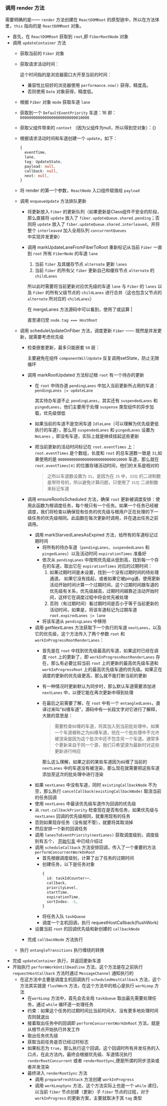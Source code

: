 ### 调用 render 方法
需要明确的是—— `render` 方法创建在 `ReactDOMRoot` 的原型链中，所以在方法体里，`this` 指向的是 `ReactDOMRoot` 对象。
- 首先，在 `ReactDOMRoot` 获取到 `root`,即 `FiberRootNode` 对象
- 调用 `updateContainer` 方法
  - 获取当前的 `Fiber` 对象
  - 获取请求活动时间：

    这个时间指的是浏览器窗口大开至当前的时间：
    - 兼容性比较好的浏览器使用 `performance.now()` 获得，精度高。
    - 否则使用 `Date` 对象获得，精度低。
  - 根据 `Fiber` 对象 `mode` 获取车道 `lane`
  - 获取到一个 `DefaultEventPriority` 车道：16 即：`0000000000000000000000000010000`
  - 获取父组件带来的 `context` （因为父组件为null，所以得到空对象）：{}
  - 根据请求活动时间和车道创建一个 `update`，如下：
    ``` TypeScript
    {
      eventTime,
      lane,
      tag: UpdateState,
      payload: null,
      callback: null,
      next: null,
    }
    ```
  - 将 render 的第一个参数，`ReactNode` 入口组件赋值给 `payload`
  - 调用 `enqueueUpdate` 方法排队更新
    - 将更新放入 `Fiber` 的更新队列（如果更新是Class组件不安全的阶段，那么直接将 `update` 放入了 `fiber.updateQueue.shared.pending`；否则将 `update` 放入了 `fiber.updateQueue.shared.interleaved`，并将整个 `interleaved` 加入全局队列 `concurrentQueues` 中实现并发更新）
    - 调用 markUpdateLaneFromFiberToRoot 重新标记从当前 `Fiber` 一直到 `root` 所有 `FiberNode` 的车道 `lane`
      1. 当前 `fiber` 及其缓存节点 `alternate` 更新 `lanes`
      2. 当前 `fiber` 的所有父 `fiber` 更新自己和缓存节点  `alternate` 的 `childLanes`

      所以此时需要将当前更新对应优先级的车道 `lane` 与 `Fiber` 的 `lanes` 以及 `Fiber` 的所有父级节点的 `childLanes` 进行合并（这也包含父节点的 `alternate` 所对应的 `childLanes`）
      
      在 mergeLanes 方法源码中可以看到，使用了或运算 |

      直至递归至 `node.tag === HostRoot`
  - 调用 scheduleUpdateOnFiber 方法，调度更新 `Fiber` —— 既然是并发更新，就需要考虑优先级
    - 检查嵌套更新，最多只能嵌套 `50` 层：
 
      主要避免在组件 `componentWillUpdate` 反复调用setState，防止无限循环
    - 调用 markRootUpdated 方法标记根 `root` 有一个待办的更新
      - 在 `root` 中待办道 `pendingLanes` 中加入当前更新所占用的车道：`pendingLanes |= updateLane`
        
        其实待办车道不止 `pendingLanes`，其实还有 `suspendedLanes` 和 `pingedLanes`，他们主要用于处理 `suspense` 类型组件的异步加载，优先级很低
      - 如果当前的车道不是空闲车道 `IdleLane`（可以理解为优先级更低执行的车道），那么将 `suspendedLanes` 和 `pingedLanes` 设置为 `NoLanes` ，即没有车道，实际上就是继续挂起这些更新
      - 把当前更新的活动时间标记在 `root.eventTimes` 上：`root.eventTimes` 是个数组，长度和 `root` 的总车道数一致是 `31`,如果使用的是 `0000000000000000000000000010000` 车道，那么就在 `root.eventTimes[4]` 的位置存储活动时间，他们的关系是相对的
        > 之所以车道数设置为 `31`，是因为在 `JS` 中，`32位` 的二进制数是带符号的，所以避免计算问题，只使用了 `31位` 二进制数来标记车道
    - 调用 ensureRootIsScheduled 方法，确保 `root` 更新被调度安排：使用此函数为根调度任务，每个根只有一个任务。如果一个任务已经被调度，我们将检查以确保现有任务的优先级与根用户正在处理的下一级任务的优先级相同。此函数在每次更新时调用，并在退出任务之前调用。
      - 调用 markStarvedLanesAsExpired 方法，给所有的车道标记过期时间
        - 将所有的待办车道（`pendingLanes`、`suspendedLanes` 和 `pingedLanes`）以及活动时间 `expirationTimes` 准备好
        - 依次从 `pendingLanes` 中按照优先级从低到高，找到每一个存在的车道，取出它在 `expirationTimes` 对应的过期时间：
          1. 如果过期时间是未设置，找到一个没有过期时间的待处理通道。 如果它没有挂起，或者如果它被ping通，使用更新活动开始时间计算一个过期时间，这个过期时间跟车道的优先级有关系，优先级越高，过期时间越靠近活动开始时间，这样它在调度过程中将会优先被处理
          2. 否则（有过期时间）看过期时间是否小于等于当前更新的活动时间，如果是，将该车道标记为过期车道 `root.expiredLanes |= lane`
        - 将该车道从 `pendingLanes` 中移除
      - 调用 getNextLanes 方法获取下一个执行的车道 `nextLanes`，以及它的优先级，这个方法传入了两个参数 `root` 和 `workInProgressRootRenderLanes`：
        - 首先是在 `root` 中找到优先级最高的车道，如果这时已经在调度 `root` 上的更新了，即 `workInProgressRootRenderLanes` 存在，那么有必要比较当前 `root` 上的更新的最高优先级车道和 `workInProgressRoot` 上的最高优先级车道的优先级。如果正在调度的更新的优先级更高，那么就不能打断当前的更新
        - 有一种情况时更新默认为同步时，那么默认车道需要添加进 `nextLanes` 中，以便它能在再次更新中得到处理
        - 在最后之前需要了解，在 `root` 中有一个 `entangledLanes`，直译过来叫“纠缠车道”，源码中有一长段文字对它进行了解释，大致的意思是：
          > 需要检查纠缠的车道，将其加入到当前批处理中。如果一个车道被称之为纠缠车道，他在一个批处理中不允许被渲染是因为这个批次中还不包含另一个车道。通常多个更新来自于同一个源，我们只希望源为最新时对这些更新进行响应

          那么这么理解，如果之前的某些车道因为纠缠了当前的 `nextLanes` 中的车道没有被渲染，那么现在就需要把这些车道添加至这次的批处理中进行渲染
      - 如果 `nextLanes` 中没有车道，同时 `existingCallbackNode` 不为空，那么执行 `cancelCallback(existingCallbackNode)` 取消当前的任务回调
      - 使用 `nextLanes` 中最该优先级车道作为回调的优先级
      - 从 `root.callbackPriority` 检查现在是否有任务，如果优先级与 `nextLanes` 回调的优先级相同，就重用现有的任务
      - 否则如果现存任务（没有就不管），就要将其取消掉
      - 然后安排一个新的回调任务
      - 调用 `lanesToEventPriority(nextLanes)` 获取调度级别，调度级别有五个， [开始引言](https://github.com/MrArky/ReactSourceCode/blob/main/%E5%AD%A6%E4%B9%A0%E6%89%8B%E5%86%8C/%E5%BC%80%E5%A7%8B.md#%E5%BC%95%E8%A8%80) 中已经介绍过
      - 调用 `scheduleCallback` 方法安排回调，传入了一个重要的方法 `performConcurrentWorkOnRoot`
        - 首先根据调度级别，计算了出了任务的过期时间
        - 创建任务，以下是任务对象
          ``` TypeScript
          {
            id: taskIdCounter++,
            callback,
            priorityLevel,
            startTime,
            expirationTime,
            sortIndex: -1,
          }
          ```
        - 将任务入队 `taskQueue`
        - 调度一个主机回调，执行 requestHostCallback(flushWork)
      - 设置当前 `root` 的回调优先级和新创建的 `callbackNode`
    - 完成 `callbackNode` 方法执行
  - 执行 `entangleTransitions` 执行缠绕的转换
- 完成 `updateContainer` 执行，并返回更新车道
- 开始执行 `performWorkUntilDeadline` 方法，这个方法是在之前执行 `requestHostCallback` 方法时通过 `MessageChannel` 通知执行的
  - 在这方法中主要是调度主机回调执行 `scheduledHostCallback` 方法，这个方法其实就是 `flushWork` 方法，在这个方法中的核心是执行 `workLoop` 方法
    - 在`workLoop` 方法中，首先会去全局 `taskQueue` 取出最先需要处理任务，通过 `while` 循环逐一处理任务
    - 约束：如果这个任务的过期时间比当前时间大、没有更多地处理时间否则就退出
    - 接着取出任务中的回调即 `performConcurrentWorkOnRoot` 方法，就是从根节点开始执行并发工作
    - 取出任务优先级
    - 获取当前任务是否已经过时标志
    - 如果标志为 `true`，那么执行这个回调，这个回调时所有并发任务的入口点，在此方法内，最终会根据优先级、车道情况执行 `renderRootConcurrent` 或者 `renderRootSync`,便是所谓的同步渲染或者并发渲染
    - 最终进入 `renderRootSync` 方法
      - 调用 `prepareFreshStack` 方法创建 `workInProgress`
      - 调用 `workLoopSync` 方法，这个方法实际上也是一个 `while` 递归，以当前 `fiber` 节点创建（更新）子 `fiber` 节点的过程，对于 `workInProgress` 的更新方案，主要就取决于其 `tag` 类型
